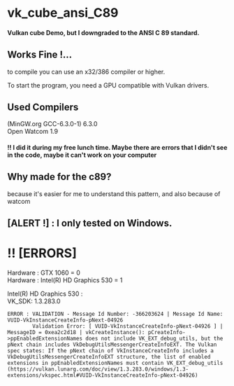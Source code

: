 # vk_cube_ansi_C89
#### Vulkan cube Demo, but I downgraded to the ANSI C 89 standard.

## Works Fine !...
  

to compile you can use an x32/386 compiler or higher.  

To start the program, you need a GPU compatible with Vulkan drivers.  

## Used Compilers  
(MinGW.org GCC-6.3.0-1) 6.3.0   
Open Watcom 1.9  


#### !! I did it during my free lunch time. Maybe there are errors that I didn't see in the code, maybe it can't work on your computer


## Why made for the c89?

because it's easier for me to understand this pattern, and also because of watcom  

## [ALERT !] : I only tested on Windows.



# !! [ERRORS]
 Hardware : GTX 1060 = 0  
 Hardware : Intel(R) HD Graphics 530 = 1  

  
Intel(R) HD Graphics 530 :  
VK_SDK: 1.3.283.0  
``` 
ERROR : VALIDATION - Message Id Number: -366203624 | Message Id Name: VUID-VkInstanceCreateInfo-pNext-04926
        Validation Error: [ VUID-VkInstanceCreateInfo-pNext-04926 ] | MessageID = 0xea2c2d18 | vkCreateInstance(): pCreateInfo->ppEnabledExtensionNames does not include VK_EXT_debug_utils, but the pNext chain includes VkDebugUtilsMessengerCreateInfoEXT. The Vulkan spec states: If the pNext chain of VkInstanceCreateInfo includes a VkDebugUtilsMessengerCreateInfoEXT structure, the list of enabled extensions in ppEnabledExtensionNames must contain VK_EXT_debug_utils (https://vulkan.lunarg.com/doc/view/1.3.283.0/windows/1.3-extensions/vkspec.html#VUID-VkInstanceCreateInfo-pNext-04926)
``` 
